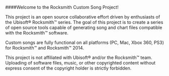 ####Welcome to the Rocksmith Custom Song Project!

This project is an open source collaborative effort driven by enthusiasts of the Ubisoft® Rocksmith™ series. The goal of this project is to create a series of open source tools capable of generating song and chart files compatible with the Rocksmith™ software.

Custom songs are fully functional on all platforms (PC, Mac, Xbox 360, PS3) for Rocksmith™ and Rocksmith™ 2014.

This project is not affiliated with Ubisoft® and/or the Rocksmith™ team. Uploading of software files, music, or other copyrighted content without express consent of the copyright holder is strictly forbidden.
